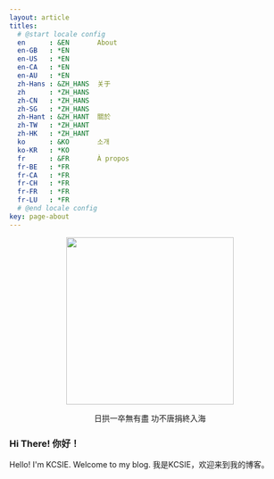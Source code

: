 ```yaml
---
layout: article
titles: 
  # @start locale config
  en      : &EN       About
  en-GB   : *EN
  en-US   : *EN
  en-CA   : *EN
  en-AU   : *EN
  zh-Hans : &ZH_HANS  关于
  zh      : *ZH_HANS
  zh-CN   : *ZH_HANS
  zh-SG   : *ZH_HANS
  zh-Hant : &ZH_HANT  關於
  zh-TW   : *ZH_HANT
  zh-HK   : *ZH_HANT
  ko      : &KO       소개
  ko-KR   : *KO
  fr      : &FR       À propos
  fr-BE   : *FR
  fr-CA   : *FR
  fr-CH   : *FR
  fr-FR   : *FR
  fr-LU   : *FR
  # @end locale config
key: page-about
---
```




<div align=center>
	<img src="https://z3.ax1x.com/2021/08/26/hnhLWV.png" height="300" width="300"/>
    <p>日拱一卒無有盡 功不唐捐終入海</p>
</div>


### Hi There! 你好！

Hello! I'm KCSIE. Welcome to my blog. 我是KCSIE，欢迎来到我的博客。







